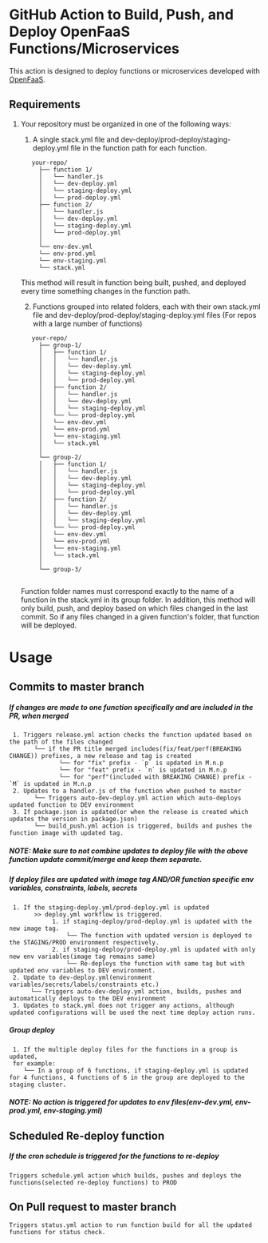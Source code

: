 # GitHub Action to Build, Push, and Deploy OpenFaaS Functions/Microservices

This action is designed to deploy functions or microservices developed with [OpenFaaS](https://www.openfaas.com).


## Requirements
1. Your repository must be organized in one of the following ways: 
   1. A single stack.yml file and dev-deploy/prod-deploy/staging-deploy.yml file in the function path for each function.
   ```
      your-repo/
        ├── function 1/
        │   └── handler.js
        │   └── dev-deploy.yml
        │   └── staging-deploy.yml
        │   └── prod-deploy.yml  
        ├── function 2/
        │   └── handler.js
        │   └── dev-deploy.yml
        │   └── staging-deploy.yml
        │   └── prod-deploy.yml
        │
        └── env-dev.yml
        └── env-prod.yml
        └── env-staging.yml     
        └── stack.yml
   ```
      This method will result in function being built, pushed, and deployed every time something changes in the function path. 
      
   2. Functions grouped into related folders, each with their own stack.yml file and dev-deploy/prod-deploy/staging-deploy.yml files (For repos with a large number of functions)  
   ```
      your-repo/
        ├── group-1/
        │   ├── function 1/
        │   │   └── handler.js
        │   │   └── dev-deploy.yml
        │   │   └── staging-deploy.yml
        │   │   └── prod-deploy.yml  
        │   ├── function 2/
        │   │   └── handler.js
        │   │   └── dev-deploy.yml
        │   │   └── staging-deploy.yml
        │   └── └── prod-deploy.yml
        │   └── env-dev.yml
        │   └── env-prod.yml
        │   └── env-staging.yml         
        │   └── stack.yml
        │
        └── group-2/
        │   ├── function 1/
        │   │   └── handler.js
        │   │   └── dev-deploy.yml
        │   │   └── staging-deploy.yml
        │   │   └── prod-deploy.yml  
        │   ├── function 2/
        │   │   └── handler.js
        │   │   └── dev-deploy.yml
        │   │   └── staging-deploy.yml
        │   └── └── prod-deploy.yml
        │   └── env-dev.yml
        │   └── env-prod.yml
        │   └── env-staging.yml
        │   └── stack.yml          
        │        
        └── group-3/   
            
   ```
      Function folder names must correspond exactly to the name of a function in the stack.yml in its group folder.
      In addition, this method will only build, push, and deploy based on which files changed in the last commit. So if any files changed in a given function's folder, that function will be deployed. 
      
      
# Usage
## Commits to master branch
##### If changes are made to one function specifically and are included in the PR, when merged
     1. Triggers release.yml action checks the function updated based on the path of the files changed
           └── if the PR title merged includes(fix/feat/perf(BREAKING CHANGE)) prefixes, a new release and tag is created
                  └── for "fix" prefix - `p` is updated in M.n.p
                  └── for "feat" prefix - `n` is updated in M.n.p
                  └── for "perf"(included with BREAKING CHANGE) prefix - `M` is updated in M.n.p
     2. Updates to a handler.js of the function when pushed to master
           └── Triggers auto-dev-deploy.yml action which auto-deploys updated function to DEV environment
     3. If package.json is updated(or when the release is created which updates the version in package.json)
           └── build_push.yml action is triggered, builds and pushes the function image with updated tag.
           
##### NOTE: Make sure to not combine updates to deploy file with the above function update commit/merge and keep them separate.           
##### If deploy files are updated with image tag AND/OR function specific env variables, constraints, labels, secrets
     1. If the staging-deploy.yml/prod-deploy.yml is updated
           >> deploy.yml workflow is triggered. 
                1. if staging-deploy/prod-deploy.yml is updated with the new image tag.
                    └── The function with updated version is deployed to the STAGING/PROD environment respectively. 
                2. if staging-deploy/prod-deploy.yml is updated with only new env variables(image tag remains same)
                    └── Re-deploys the function with same tag but with updated env variables to DEV environment. 
     2. Update to dev-deploy.yml(environment variables/secrets/labels/constraints etc.)
          └── Triggers auto-dev-deploy.yml action, builds, pushes and automatically deploys to the DEV environment
     3. Updates to stack.yml does not trigger any actions, although updated configurations will be used the next time deploy action runs.
     
##### Group deploy 
     1. If the multiple deploy files for the functions in a group is updated, 
     for example:
        └── In a group of 6 functions, if staging-deploy.yml is updated for 4 functions, 4 functions of 6 in the group are deployed to the staging cluster.
     

##### NOTE: No action is triggered for updates to env files(env-dev.yml, env-prod.yml, env-staging.yml)
           
## Scheduled Re-deploy function
##### If the cron schedule is triggered for the functions to re-deploy
    Triggers schedule.yml action which builds, pushes and deploys the functions(selected re-deploy functions) to PROD
         
## On Pull request to master branch
    Triggers status.yml action to run function build for all the updated functions for status check.
    
    
